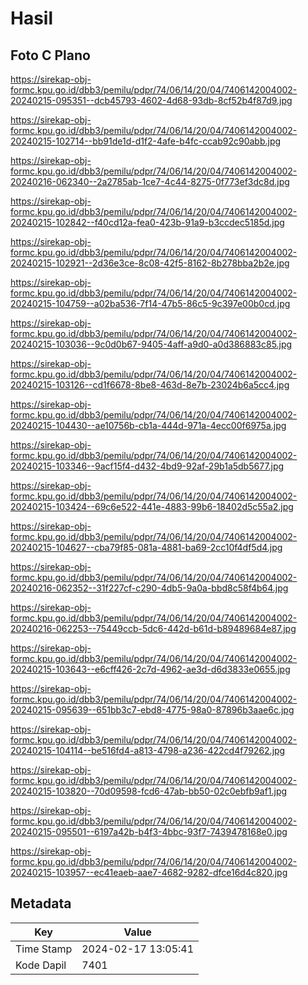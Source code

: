 # Hasil

## Foto C Plano

https://sirekap-obj-formc.kpu.go.id/dbb3/pemilu/pdpr/74/06/14/20/04/7406142004002-20240215-095351--dcb45793-4602-4d68-93db-8cf52b4f87d9.jpg

https://sirekap-obj-formc.kpu.go.id/dbb3/pemilu/pdpr/74/06/14/20/04/7406142004002-20240215-102714--bb91de1d-d1f2-4afe-b4fc-ccab92c90abb.jpg

https://sirekap-obj-formc.kpu.go.id/dbb3/pemilu/pdpr/74/06/14/20/04/7406142004002-20240216-062340--2a2785ab-1ce7-4c44-8275-0f773ef3dc8d.jpg

https://sirekap-obj-formc.kpu.go.id/dbb3/pemilu/pdpr/74/06/14/20/04/7406142004002-20240215-102842--f40cd12a-fea0-423b-91a9-b3ccdec5185d.jpg

https://sirekap-obj-formc.kpu.go.id/dbb3/pemilu/pdpr/74/06/14/20/04/7406142004002-20240215-102921--2d36e3ce-8c08-42f5-8162-8b278bba2b2e.jpg

https://sirekap-obj-formc.kpu.go.id/dbb3/pemilu/pdpr/74/06/14/20/04/7406142004002-20240215-104759--a02ba536-7f14-47b5-86c5-9c397e00b0cd.jpg

https://sirekap-obj-formc.kpu.go.id/dbb3/pemilu/pdpr/74/06/14/20/04/7406142004002-20240215-103036--9c0d0b67-9405-4aff-a9d0-a0d386883c85.jpg

https://sirekap-obj-formc.kpu.go.id/dbb3/pemilu/pdpr/74/06/14/20/04/7406142004002-20240215-103126--cd1f6678-8be8-463d-8e7b-23024b6a5cc4.jpg

https://sirekap-obj-formc.kpu.go.id/dbb3/pemilu/pdpr/74/06/14/20/04/7406142004002-20240215-104430--ae10756b-cb1a-444d-971a-4ecc00f6975a.jpg

https://sirekap-obj-formc.kpu.go.id/dbb3/pemilu/pdpr/74/06/14/20/04/7406142004002-20240215-103346--9acf15f4-d432-4bd9-92af-29b1a5db5677.jpg

https://sirekap-obj-formc.kpu.go.id/dbb3/pemilu/pdpr/74/06/14/20/04/7406142004002-20240215-103424--69c6e522-441e-4883-99b6-18402d5c55a2.jpg

https://sirekap-obj-formc.kpu.go.id/dbb3/pemilu/pdpr/74/06/14/20/04/7406142004002-20240215-104627--cba79f85-081a-4881-ba69-2cc10f4df5d4.jpg

https://sirekap-obj-formc.kpu.go.id/dbb3/pemilu/pdpr/74/06/14/20/04/7406142004002-20240216-062352--31f227cf-c290-4db5-9a0a-bbd8c58f4b64.jpg

https://sirekap-obj-formc.kpu.go.id/dbb3/pemilu/pdpr/74/06/14/20/04/7406142004002-20240216-062253--75449ccb-5dc6-442d-b61d-b89489684e87.jpg

https://sirekap-obj-formc.kpu.go.id/dbb3/pemilu/pdpr/74/06/14/20/04/7406142004002-20240215-103643--e6cff426-2c7d-4962-ae3d-d6d3833e0655.jpg

https://sirekap-obj-formc.kpu.go.id/dbb3/pemilu/pdpr/74/06/14/20/04/7406142004002-20240215-095639--651bb3c7-ebd8-4775-98a0-87896b3aae6c.jpg

https://sirekap-obj-formc.kpu.go.id/dbb3/pemilu/pdpr/74/06/14/20/04/7406142004002-20240215-104114--be516fd4-a813-4798-a236-422cd4f79262.jpg

https://sirekap-obj-formc.kpu.go.id/dbb3/pemilu/pdpr/74/06/14/20/04/7406142004002-20240215-103820--70d09598-fcd6-47ab-bb50-02c0ebfb9af1.jpg

https://sirekap-obj-formc.kpu.go.id/dbb3/pemilu/pdpr/74/06/14/20/04/7406142004002-20240215-095501--6197a42b-b4f3-4bbc-93f7-7439478168e0.jpg

https://sirekap-obj-formc.kpu.go.id/dbb3/pemilu/pdpr/74/06/14/20/04/7406142004002-20240215-103957--ec41eaeb-aae7-4682-9282-dfce16d4c820.jpg


## Metadata

| Key        | Value               |
| ---------- | ------------------- |
| Time Stamp | 2024-02-17 13:05:41 |
| Kode Dapil | 7401                |



